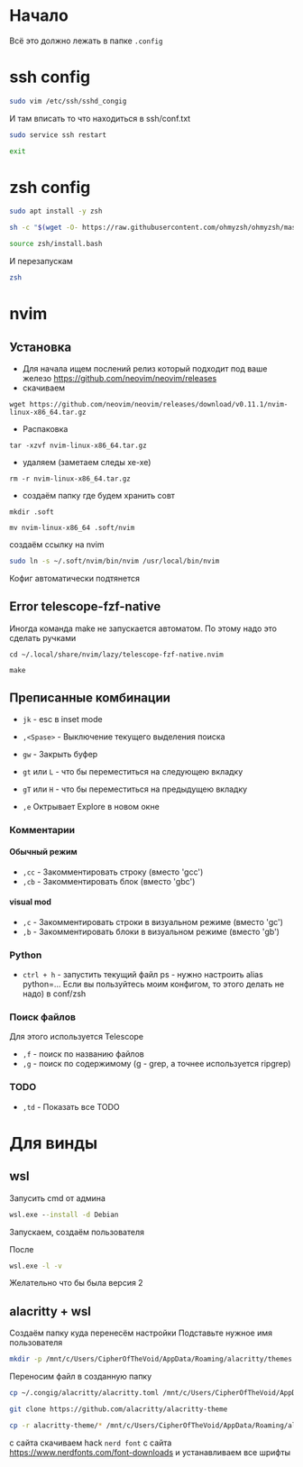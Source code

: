# Начало
Всё это должно лежать в папке `.config`
# ssh config
```bash
sudo vim /etc/ssh/sshd_congig
```
И там вписать то что находиться в ssh/conf.txt

```bash
sudo service ssh restart
```

```bash
exit
```

# zsh config

```bash
sudo apt install -y zsh
```

```bash
sh -c "$(wget -O- https://raw.githubusercontent.com/ohmyzsh/ohmyzsh/master/tools/install.sh)"
```

```bash
source zsh/install.bash
```
И перезапускам 

```bash
zsh
```

# nvim
## Установка
- Для начала ищем послений релиз который подходит под ваше железо
https://github.com/neovim/neovim/releases
- скачиваем
```
wget https://github.com/neovim/neovim/releases/download/v0.11.1/nvim-linux-x86_64.tar.gz
```
- Распаковка
```
tar -xzvf nvim-linux-x86_64.tar.gz
```

- удаляем (заметаем следы хе-хе)
```
rm -r nvim-linux-x86_64.tar.gz
```

- создаём папку где будем хранить совт
```
mkdir .soft
```

```
mv nvim-linux-x86_64 .soft/nvim
```

создаём ссылку на nvim
```bash
sudo ln -s ~/.soft/nvim/bin/nvim /usr/local/bin/nvim
```

Кофиг автоматически подтянется


## Error telescope-fzf-native

Иногда команда make не запускается автоматом. По этому надо это сделать ручками
```
cd ~/.local/share/nvim/lazy/telescope-fzf-native.nvim
```
```
make
```


## Преписанные комбинации

- `jk` - esc в inset mode
- `,<Spase>` - Выключение текущего выделения поиска
- `gw` - Закрыть буфер

- `gt` или `L` - что бы переместиться на следующею вкладку
- `gT` или `H` -  что бы переместиться на предыдущею вкладку
- `,e` Октрывает Explore в новом окне

### Комментарии
#### Обычный режим
- `,cc`  - Закомментировать строку (вместо 'gcc')
- `,cb` - Закомментировать блок (вместо 'gbc')

#### visual mod
- `,c`  - Закомментировать строки в визуальном режиме (вместо 'gc')
- `,b`  - Закомментировать блоки в визуальном режиме (вместо 'gb')


### Python
- `ctrl + h` - запустить текущий файл 
ps - нужно настроить alias python=...
Если вы пользуйтесь моим конфигом, то этого делать не надо) в conf/zsh


### Поиск файлов
Для этого используется Telescope
- `,f` - поиск по названию файлов
- `,g` - поиск по содержимому (g - grep, а точнее используется ripgrep)

### TODO
- `,td` - Показать все TODO

# Для винды
## wsl
Запусить cmd от админа
```cmd
wsl.exe --install -d Debian
```

Запускаем, создаём пользователя

После
```cmd
wsl.exe -l -v
```
Желательно что бы была версия 2

## alacritty + wsl 
Создаём папку куда перенесём настройки
Подставьте нужное имя пользователя
```bash
mkdir -p /mnt/c/Users/CipherOfTheVoid/AppData/Roaming/alacritty/themes
```
Переносим файл в созданную папку
```bash
cp ~/.congig/alacritty/alacritty.toml /mnt/c/Users/CipherOfTheVoid/AppData/Roaming/alacritty/
```

```bash
git clone https://github.com/alacritty/alacritty-theme
```

```bash
cp -r alacritty-theme/* /mnt/c/Users/CipherOfTheVoid/AppData/Roaming/alacritty/themes
```
с сайта скачиваем hack `nerd font` с сайта
https://www.nerdfonts.com/font-downloads
и устанавливаем все шрифты

